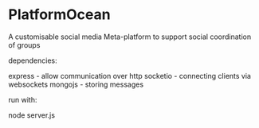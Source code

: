 # PlatformOcean
A customisable social media Meta-platform to support social coordination of groups


dependencies:

express - allow communication over http
socketio - connecting clients via websockets
mongojs - storing messages

run with:

node server.js
